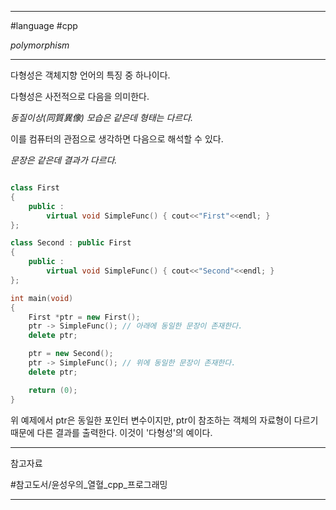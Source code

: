 
---

#language #cpp 

*polymorphism*

---

다형성은 객체지향 언어의 특징 중 하나이다.

다형성은 사전적으로 다음을 의미한다.

*동질이상(同質異像)*
*모습은 같은데 형태는 다르다.*

이를 컴퓨터의 관점으로 생각하면 다음으로 해석할 수 있다.

*문장은 같은데 결과가 다르다.*

```cpp

class First
{
	public :
		virtual void SimpleFunc() { cout<<"First"<<endl; }
};

class Second : public First
{
	public :
		virtual void SimpleFunc() { cout<<"Second"<<endl; }
};

int main(void)
{
	First *ptr = new First();
	ptr -> SimpleFunc(); // 아래에 동일한 문장이 존재한다.
	delete ptr;

	ptr = new Second();
	ptr -> SimpleFunc(); // 위에 동일한 문장이 존재한다.
	delete ptr;

	return (0);
}

```

위 예제에서 ptr은 동일한 포인터 변수이지만, ptr이 참조하는 객체의 자료형이 다르기 때문에 다른 결과를 출력한다. 이것이 '다형성'의 예이다.


---

참고자료

#참고도서/윤성우의_열혈_cpp_프로그래밍

---